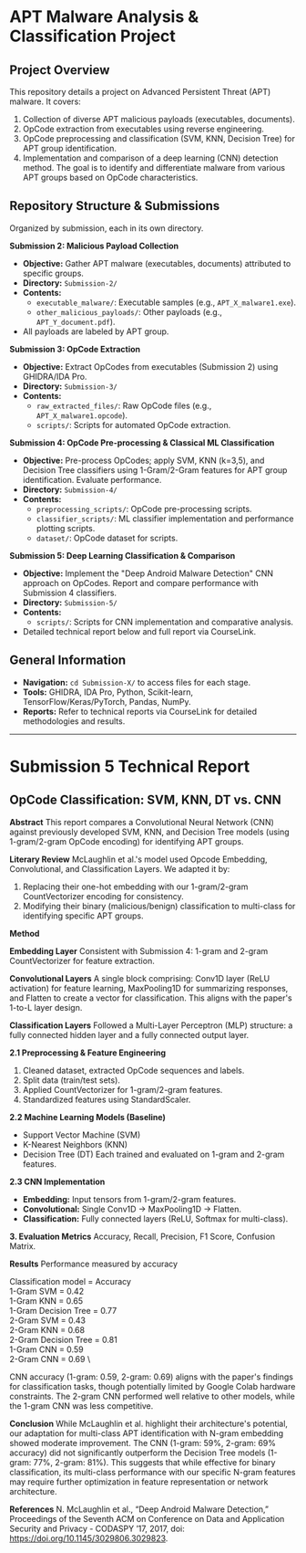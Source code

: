 # APT Malware Analysis & Classification Project

## Project Overview

This repository details a project on Advanced Persistent Threat (APT) malware. It covers:

1.  Collection of diverse APT malicious payloads (executables, documents).
2.  OpCode extraction from executables using reverse engineering.
3.  OpCode preprocessing and classification (SVM, KNN, Decision Tree) for APT group identification.
4.  Implementation and comparison of a deep learning (CNN) detection method.
    The goal is to identify and differentiate malware from various APT groups based on OpCode characteristics.

## Repository Structure & Submissions

Organized by submission, each in its own directory.

**Submission 2: Malicious Payload Collection**

-   **Objective:** Gather APT malware (executables, documents) attributed to specific groups.
-   **Directory:** `Submission-2/`
-   **Contents:**
    -   `executable_malware/`: Executable samples (e.g., `APT_X_malware1.exe`).
    -   `other_malicious_payloads/`: Other payloads (e.g., `APT_Y_document.pdf`).
-   All payloads are labeled by APT group.

**Submission 3: OpCode Extraction**

-   **Objective:** Extract OpCodes from executables (Submission 2) using GHIDRA/IDA Pro.
-   **Directory:** `Submission-3/`
-   **Contents:**
    -   `raw_extracted_files/`: Raw OpCode files (e.g., `APT_X_malware1.opcode`).
    -   `scripts/`: Scripts for automated OpCode extraction.

**Submission 4: OpCode Pre-processing & Classical ML Classification**

-   **Objective:** Pre-process OpCodes; apply SVM, KNN (k=3,5), and Decision Tree classifiers using 1-Gram/2-Gram features for APT group identification. Evaluate performance.
-   **Directory:** `Submission-4/`
-   **Contents:**
    -   `preprocessing_scripts/`: OpCode pre-processing scripts.
    -   `classifier_scripts/`: ML classifier implementation and performance plotting scripts.
    -   `dataset/`: OpCode dataset for scripts.

**Submission 5: Deep Learning Classification & Comparison**

-   **Objective:** Implement the "Deep Android Malware Detection" CNN approach on OpCodes. Report and compare performance with Submission 4 classifiers.
-   **Directory:** `Submission-5/`
-   **Contents:**
    -   `scripts/`: Scripts for CNN implementation and comparative analysis.
-   Detailed technical report below and full report via CourseLink.

## General Information

-   **Navigation:** `cd Submission-X/` to access files for each stage.
-   **Tools:** GHIDRA, IDA Pro, Python, Scikit-learn, TensorFlow/Keras/PyTorch, Pandas, NumPy.
-   **Reports:** Refer to technical reports via CourseLink for detailed methodologies and results.

---

# Submission 5 Technical Report

## OpCode Classification: SVM, KNN, DT vs. CNN

**Abstract**
This report compares a Convolutional Neural Network (CNN) against previously developed SVM, KNN, and Decision Tree models (using 1-gram/2-gram OpCode encoding) for identifying APT groups.

**Literary Review**
McLaughlin et al.'s model used Opcode Embedding, Convolutional, and Classification Layers. We adapted it by:

1.  Replacing their one-hot embedding with our 1-gram/2-gram CountVectorizer encoding for consistency.
2.  Modifying their binary (malicious/benign) classification to multi-class for identifying specific APT groups.

**Method**

**Embedding Layer**
Consistent with Submission 4: 1-gram and 2-gram CountVectorizer for feature extraction.

**Convolutional Layers**
A single block comprising: Conv1D layer (ReLU activation) for feature learning, MaxPooling1D for summarizing responses, and Flatten to create a vector for classification. This aligns with the paper's 1-to-L layer design.

**Classification Layers**
Followed a Multi-Layer Perceptron (MLP) structure: a fully connected hidden layer and a fully connected output layer.

**2.1 Preprocessing & Feature Engineering**

1.  Cleaned dataset, extracted OpCode sequences and labels.
2.  Split data (train/test sets).
3.  Applied CountVectorizer for 1-gram/2-gram features.
4.  Standardized features using StandardScaler.

**2.2 Machine Learning Models (Baseline)**

-   Support Vector Machine (SVM)
-   K-Nearest Neighbors (KNN)
-   Decision Tree (DT)
    Each trained and evaluated on 1-gram and 2-gram features.

**2.3 CNN Implementation**

-   **Embedding:** Input tensors from 1-gram/2-gram features.
-   **Convolutional:** Single Conv1D -> MaxPooling1D -> Flatten.
-   **Classification:** Fully connected layers (ReLU, Softmax for multi-class).

**3. Evaluation Metrics**
Accuracy, Recall, Precision, F1 Score, Confusion Matrix.

**Results**
Performance measured by accuracy

Classification model = Accuracy \
1-Gram SVM = 0.42 \
1-Gram KNN = 0.65 \
1-Gram Decision Tree = 0.77 \
2-Gram SVM = 0.43 \
2-Gram KNN = 0.68 \
2-Gram Decision Tree = 0.81 \
1-Gram CNN = 0.59 \
2-Gram CNN = 0.69 \

CNN accuracy (1-gram: 0.59, 2-gram: 0.69) aligns with the paper's findings for classification tasks, though potentially limited by Google Colab hardware constraints. The 2-gram CNN performed well relative to other models, while the 1-gram CNN was less competitive.

**Conclusion**
While McLaughlin et al. highlight their architecture's potential, our adaptation for multi-class APT identification with N-gram embedding showed moderate improvement. The CNN (1-gram: 59%, 2-gram: 69% accuracy) did not significantly outperform the Decision Tree models (1-gram: 77%, 2-gram: 81%). This suggests that while effective for binary classification, its multi-class performance with our specific N-gram features may require further optimization in feature representation or network architecture.

**References**
N. McLaughlin et al., “Deep Android Malware Detection,” Proceedings of the Seventh ACM on Conference on Data and Application Security and Privacy - CODASPY ’17, 2017, doi: https://doi.org/10.1145/3029806.3029823.
